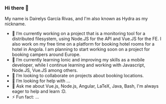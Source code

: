 ### Hi there 👋
My name is Dairelys García Rivas, and I'm also known as Hydra as my nickname.

- 🔭 I’m currently working on a project that is a monitoring tool for a distributed filesystem, using Node.JS for the API and Vue.JS for the FE. I also work on my free time on a platform for booking hotel rooms for a hotel in Angola. I am planning to start working soon on a project for booking campers around Europe.
- 🌱 I’m currently learning Ionic and improving my skills as a mobile developer, while I continue learning and working with Javascript, Node.JS, Vue.JS among others.
- 👯 I’m looking to collaborate on projects about booking locations.
- 🤔 I’m looking for help with ...
- 💬 Ask me about Vue.js, Node.js, Angular, LaTeX, Java, Bash, I'm always eager to help and learn :D.
- ⚡ Fun fact: ...
